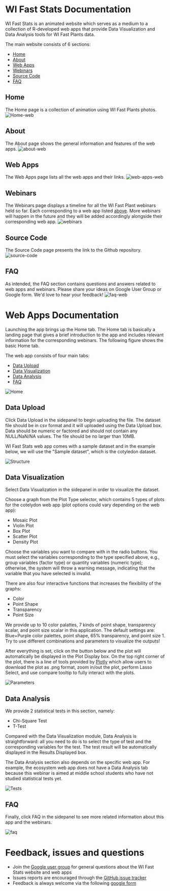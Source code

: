 # WI Fast Stats Documentation

WI Fast Stats is an animated website which serves as a medium to a collection of R-developed web apps that provide Data Visualization and Data Analysis tools for WI Fast Plants data. 

The main website consists of 6 sections:
* [Home](#home)
* [About](#about)
* [Web Apps](#web-apps)
* [Webinars](#webinars)
* [Source Code](#source-code)
* [FAQ](#faq)

## Home
The Home page is a collection of animation using WI Fast Plants photos.
![Home-web](https://github.com/crsl4/fast-stats/blob/master/figures/home_web.png?raw=true)

## About
The About page shows the general information and features of the web apps.
![about-web](https://github.com/crsl4/fast-stats/blob/master/figures/about_web.png?raw=true)

## Web Apps
The Web Apps page lists all the web apps and their links.
![web-apps-web](https://github.com/crsl4/fast-stats/blob/master/figures/webapps_web.png?raw=true)

## Webinars
The Webinars page displays a timeline for all the WI Fast Plant webinars held so far. Each corresponding to a web app listed [above](#web-apps). More webinars will happen in the future and they will be added accordingly alongside their corresponding web app.
![webinars](https://github.com/crsl4/fast-stats/blob/master/figures/timeline.png?raw=true)

## Source Code
The Source Code page presents the link to the Github repository.
![source-code](https://github.com/crsl4/fast-stats/blob/master/figures/sourcecode_web.png?raw=true)

## FAQ
As intended, the FAQ section contains questions and answers related to web apps and webinars. Please share your ideas on Google User Group or Google form. We'd love to hear your feedback!
![faq-web](https://github.com/crsl4/fast-stats/blob/master/figures/faq_web.png?raw=true)

# Web Apps Documentation

Launching the app brings up the Home tab. The Home tab is basically a landing page that gives a brief introduction to the app and includes relevant information for the corresponding webinars. The following figure shows the basic Home tab.

The web app consists of four main tabs:
* [Data Upload](#data-upload)
* [Data Visualization](#data-visualization)
* [Data Analysis](#data-analysis)
* [FAQ](#faq)

![Home](https://github.com/crsl4/fast-stats/blob/master/figures/home.png?raw=true) 

## Data Upload

Click Data Upload in the sidepanel to begin uploading the file. The dataset file should be in csv format and it will uploaded using the Data Upload box. Data should be numeric or factored and should not contain any NULL/NaN/NA values. The file should be no larger than 10MB.

WI Fast Stats web app comes with a sample dataset and in the example below, we will use the "Sample dataset", which is the cotyledon dataset.

![Structure](https://github.com/crsl4/fast-stats/blob/master/figures/upload_file.png?raw=true)


## Data Visualization
Select Data Visualization in the sidepanel in order to visualize the dataset. 

Choose a graph from the Plot Type selector, which contains 5 types of plots for the cotelydon web app (plot options could vary depending on the web app):
* Mosaic Plot
* Violin Plot
* Box Plot 
* Scatter Plot
* Density Plot

Choose the variables you want to compare with in the radio buttons. You must select the variables corresponding to the type specified above, e.g., group variables (factor type) or quantity variables (numeric type); otherwise, the system will throw a warning message, indicating that the variable that you have selected is invalid. 

There are also four interactive functions that increases the flexibility of the graphs:
* Color
* Point Shape
* Transparency
* Point Size

We provide up to 10 color palattes, 7 kinds of point shape, transparency scalar, and point size scalar in this application. The default settings are: Blue+Purple color palettes, point shape, 65% transparency, and point size 1. Try to use different combinations and parameters to visualize the outputs!

After everything is set, click on the button below and the plot will automatically be displayed in the Plot Display box. On the top right corner of the plot, there is a line of tools provided by [Plotly](https://plotly.com/r/) which allow users to download the plot as .png format, zoom in/out the plot, perform Lasso Select, and use compare tooltip to fully interact with the plots.

![Parameters](https://github.com/crsl4/fast-stats/blob/master/figures/boxplot.png?raw=true)



## Data Analysis
We provide 2 statistical tests in this section, namely:
* Chi-Square Test
* T-Test

Compared with the Data Visualization module, Data Analysis is straightforward: all you need to do is to select the type of test and the corresponding variables for the test. The test result will be automatically displayed in the Results Displayed box.

The Data Analysis section also depends on the specific web app. For example, the ecosystem web app does not have a Data Analysis tab because this webinar is aimed at middle school students who have not studied statistical tests yet.

![Tests](https://github.com/crsl4/fast-stats/blob/master/figures/ttest.png?raw=true)



## FAQ
Finally, click FAQ in the sidepanel to see more related information about this app and the webinars. 

![faq](https://github.com/crsl4/fast-stats/blob/master/figures/faq.png?raw=true)


# Feedback, issues and questions

- Join the [Google user group](https://groups.google.com/g/wi-fast-stats/) for general questions about the WI Fast Stats website and web apps
- Issues reports are encouraged through the [GitHub issue tracker](https://github.com/crsl4/fast-stats/issues)
- Feedback is always welcome via the following [google form](https://docs.google.com/forms/d/e/1FAIpQLSdhpEMMHht3oN6XKwp7oHuCRYLLFgixtZ6z_1a0IC7CXLXPdA/viewform)


